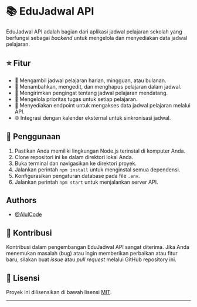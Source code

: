 # 📚 EduJadwal API

EduJadwal API adalah bagian dari aplikasi jadwal pelajaran sekolah yang berfungsi sebagai *backend* untuk mengelola dan menyediakan data jadwal pelajaran.

## ⭐️ Fitur

- 📅 Mengambil jadwal pelajaran harian, mingguan, atau bulanan.
- 📝 Menambahkan, mengedit, dan menghapus pelajaran dalam jadwal.
- 🔔 Mengirimkan pengingat tentang jadwal pelajaran mendatang.
- 🎯 Mengelola prioritas tugas untuk setiap pelajaran.
- 🚀 Menyediakan endpoint untuk mengakses data jadwal pelajaran melalui API.
- 🌐 Integrasi dengan kalender eksternal untuk sinkronisasi jadwal.

## 🚀 Penggunaan

1. Pastikan Anda memiliki lingkungan Node.js terinstal di komputer Anda.
2. Clone repositori ini ke dalam direktori lokal Anda.
3. Buka terminal dan navigasikan ke direktori proyek.
4. Jalankan perintah `npm install` untuk menginstal semua dependensi.
5. Konfigurasikan pengaturan database pada file `.env`.
6. Jalankan perintah `npm start` untuk menjalankan server API.

## Authors

- [@AlulCode](https://www.github.com/AlulCode45)


## 🤝 Kontribusi

Kontribusi dalam pengembangan EduJadwal API sangat diterima. Jika Anda menemukan masalah (bug) atau ingin memberikan perbaikan atau fitur baru, silakan buat *issue* atau *pull request* melalui GitHub repository ini.

## 📄 Lisensi

Proyek ini dilisensikan di bawah lisensi [MIT](https://opensource.org/licenses/MIT).

---
